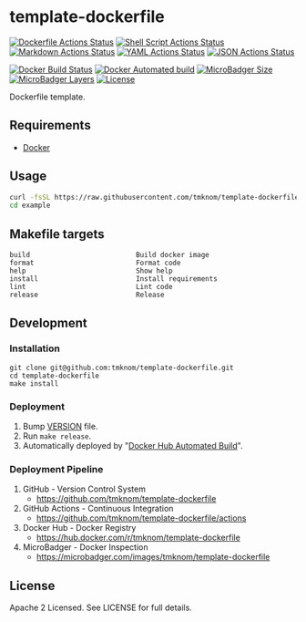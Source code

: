 # template-dockerfile

[![Dockerfile Actions Status](https://github.com/tmknom/template-dockerfile/workflows/Dockerfile/badge.svg)](https://github.com/tmknom/template-dockerfile/actions?query=workflow%3ADockerfile)
[![Shell Script Actions Status](https://github.com/tmknom/template-dockerfile/workflows/Shell%20Script/badge.svg)](https://github.com/tmknom/template-dockerfile/actions?query=workflow%3A%22Shell+Script%22)
[![Markdown Actions Status](https://github.com/tmknom/template-dockerfile/workflows/Markdown/badge.svg)](https://github.com/tmknom/template-dockerfile/actions?query=workflow%3AMarkdown)
[![YAML Actions Status](https://github.com/tmknom/template-dockerfile/workflows/YAML/badge.svg)](https://github.com/tmknom/template-dockerfile/actions?query=workflow%3AYAML)
[![JSON Actions Status](https://github.com/tmknom/template-dockerfile/workflows/JSON/badge.svg)](https://github.com/tmknom/template-dockerfile/actions?query=workflow%3AJSON)

[![Docker Build Status](https://img.shields.io/docker/cloud/build/tmknom/template-dockerfile.svg?logo=docker)](https://hub.docker.com/r/tmknom/template-dockerfile/builds/)
[![Docker Automated build](https://img.shields.io/docker/cloud/automated/tmknom/template-dockerfile.svg?logo=docker)](https://hub.docker.com/r/tmknom/template-dockerfile/)
[![MicroBadger Size](https://img.shields.io/microbadger/image-size/tmknom/template-dockerfile.svg?logo=docker)](https://microbadger.com/images/tmknom/template-dockerfile)
[![MicroBadger Layers](https://img.shields.io/microbadger/layers/tmknom/template-dockerfile.svg?logo=docker)](https://microbadger.com/images/tmknom/template-dockerfile)
[![License](https://img.shields.io/github/license/tmknom/template-dockerfile.svg)](https://opensource.org/licenses/Apache-2.0)

Dockerfile template.

## Requirements

- [Docker](https://www.docker.com/)

## Usage

```sh
curl -fsSL https://raw.githubusercontent.com/tmknom/template-dockerfile/master/install | sh -s example
cd example
```

## Makefile targets

```text
build                          Build docker image
format                         Format code
help                           Show help
install                        Install requirements
lint                           Lint code
release                        Release
```

## Development

### Installation

```shell
git clone git@github.com:tmknom/template-dockerfile.git
cd template-dockerfile
make install
```

### Deployment

1. Bump [VERSION](https://raw.githubusercontent.com/tmknom/template-dockerfile/master/VERSION) file.
2. Run `make release`.
3. Automatically deployed by "[Docker Hub Automated Build](https://docs.docker.com/docker-hub/builds/)".

### Deployment Pipeline

1. GitHub - Version Control System
   - <https://github.com/tmknom/template-dockerfile>
2. GitHub Actions - Continuous Integration
   - <https://github.com/tmknom/template-dockerfile/actions>
3. Docker Hub - Docker Registry
   - <https://hub.docker.com/r/tmknom/template-dockerfile>
4. MicroBadger - Docker Inspection
   - <https://microbadger.com/images/tmknom/template-dockerfile>

## License

Apache 2 Licensed. See LICENSE for full details.
